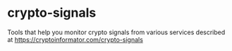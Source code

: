 # crypto-signals
Tools that help you monitor crypto signals from various services described at https://cryptoinformator.com/crypto-signals
